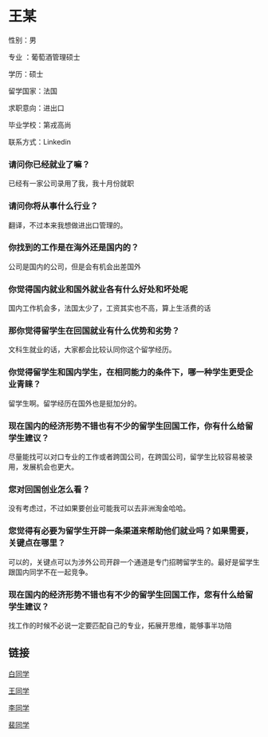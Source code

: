 # 王某

性别：男

专业 ：葡萄酒管理硕士

学历：硕士

留学国家：法国

求职意向：进出口

毕业学校：第戎高尚

联系方式：Linkedin

### 请问你已经就业了嘛？
已经有一家公司录用了我，我十月份就职

### 请问你将从事什么行业？
翻译，不过本来我想做进出口管理的。

### 你找到的工作是在海外还是国内的？
公司是国内的公司，但是会有机会出差国外

### 你觉得国内就业和国外就业各有什么好处和坏处呢
国内工作机会多，法国太少了，工资其实也不高，算上生活费的话

### 那你觉得留学生在回国就业有什么优势和劣势？
文科生就业的话，大家都会比较认同你这个留学经历。

### 你觉得留学生和国内学生，在相同能力的条件下，哪一种学生更受企业青睐？
留学生啊。留学经历在国外也是挺加分的。

### 现在国内的经济形势不错也有不少的留学生回国工作，你有什么给留学生建议？
尽量能找可以对口专业的工作或者跨国公司，在跨国公司，留学生比较容易被录用，发展机会也更大。

### 您对回国创业怎么看？
没有考虑过，不过如果要创业可能我可以去非洲淘金哈哈。

### 您觉得有必要为留学生开辟一条渠道来帮助他们就业吗？如果需要，关键点在哪里？
可以的，关键点可以为涉外公司开辟一个通道是专门招聘留学生的。最好是留学生跟国内同学不在一起竞争。

### 现在国内的经济形势不错也有不少的留学生回国工作，您有什么给留学生建议？
找工作的时候不必说一定要匹配自己的专业，拓展开思维，能够事半功陪

## 链接

[白同学](./bai.md)

[王同学](./wang.md)

[李同学](./li.md)

[裴同学](./pei.md)